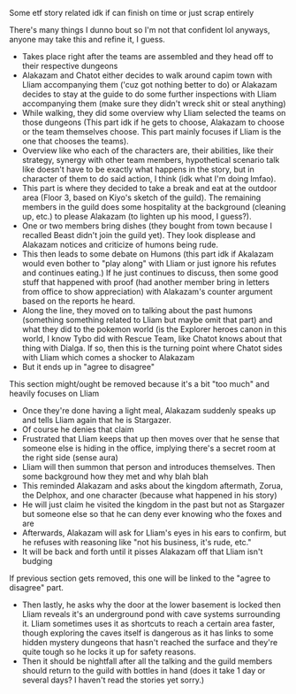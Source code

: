 Some etf story related idk if can finish on time or just scrap entirely

There's many things I dunno bout so I'm not that confident lol anyways, anyone may take this and refine it, I guess. 

* Takes place right after the teams are assembled and they head off to their respective dungeons
* Alakazam and Chatot either decides to walk around capim town with Lliam accompanying them ('cuz got nothing better to do) or Alakazam decides to stay at the guide to do some further inspections with Lliam accompanying them (make sure they didn't wreck shit or steal anything)
* While walking, they did some overview why Lliam selected the teams on those dungeons (This part idk if he gets to choose, Alakazam to choose or the team themselves choose. This part mainly focuses if Lliam is the one that chooses the teams). 
* Overview like who each of the characters are, their abilities, like their strategy, synergy with other team members, hypothetical scenario talk like doesn't have to be exactly what happens in the story, but in character of them to do said action, I think (idk what I'm doing lmfao). 
* This part is where they decided to take a break and eat at the outdoor area (Floor 3, based on Kiyo's sketch of the guild). The remaining members in the guild does some hospitality at the background (cleaning up, etc.) to please Alakazam (to lighten up his mood, I guess?). 
* One or two members bring dishes (they bought from town because I recalled Beast didn't join the guild yet). They look displease and Alakazam notices and criticize of humons being rude. 
* This then leads to some debate on Humons (this part idk if Akalazam would even bother to "play along" with Lliam or just ignore his refutes and continues eating.) If he just continues to discuss, then some good stuff that happened with proof (had another member bring in letters from office to show appreciation) with Alakazam's counter argument based on the reports he heard.
* Along the line, they moved on to talking about the past humons (something something related to Lliam but maybe omit that part) and what they did to the pokemon world (is the Explorer heroes canon in this world, I know Tybo did with Rescue Team, like Chatot knows about that thing with Dialga. If so, then this is the turning point where Chatot sides with Lliam which comes a shocker to Alakazam
* But it ends up in "agree to disagree"

This section might/ought be removed because it's a bit "too much" and heavily focuses on Lliam

* Once they're done having a light meal, Alakazam suddenly speaks up and tells Lliam again that he is Stargazer. 
* Of course he denies that claim
* Frustrated that Lliam keeps that up then moves over that he sense that someone else is hiding in the office, implying there's a secret room at the right side (sense aura)
* Lliam will then summon that person and introduces themselves. Then some background how they met and why blah blah
* This reminded Alakazam and asks about the kingdom aftermath, Zorua, the Delphox, and one character (because what happened in his story)
* He will just claim he visited the kingdom in the past but not as Stargazer but someone else so that he can deny ever knowing who the foxes and are
* Afterwards, Alakazam will ask for Lliam's eyes in his ears to confirm, but he refuses with reasoning like "not his business, it's rude, etc."
* It will be back and forth until it pisses Alakazam off that Lliam isn't budging 

If previous section gets removed, this one will be linked to the "agree to disagree" part. 
* Then lastly, he asks why the door at the lower basement is locked then Lliam reveals it's an underground pond with cave systems surrounding it. Lliam sometimes uses it as shortcuts to reach a certain area faster, though exploring the caves itself is dangerous as it has links to some hidden mystery dungeons that hasn't reached the surface and they're quite tough so he locks it up for safety reasons. 
* Then it should be nightfall after all the talking and the guild members should return to the guild with bottles in hand (does it take 1 day or several days? I haven't read the stories yet sorry.)
